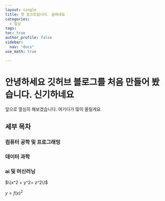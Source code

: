 ```yaml
---
layout: single
title: 첫 포스트입니다. 설레네요
categories:
  - 일상 
tags:
toc: true
author_profile: false
sidebar:
  nav: "docs"
use_math: true

---
```



# 안녕하세요 깃허브 블로그를 처음 만들어 봤습니다. 신기하네요 

앞으로 열심히 해보겠습니다. 여기다가 많이 올릴게요

## 세부 목차

### 컴퓨터 공학 및 프로그래밍
### 데이터 과학
### ai 및 머신러닝

$\(x^2 + y^2= z^2\)$

$y=f(x)^2$


